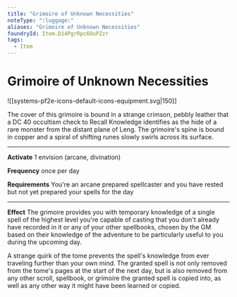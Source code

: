 ```yaml
---
title: "Grimoire of Unknown Necessities"
noteType: ":luggage:"
aliases: "Grimoire of Unknown Necessities"
foundryId: Item.D14PgrRpc6OuPZzr
tags:
  - Item
---
```


# Grimoire of Unknown Necessities
![[systems-pf2e-icons-default-icons-equipment.svg|150]]

The cover of this grimoire is bound in a strange crimson, pebbly leather that a DC 40 occultism check to Recall Knowledge identifies as the hide of a rare monster from the distant plane of Leng. The grimoire's spine is bound in copper and a spiral of shifting runes slowly swirls across its surface.

* * *

**Activate** 1 envision (arcane, divination)

**Frequency** once per day

**Requirements** You're an arcane prepared spellcaster and you have rested but not yet prepared your spells for the day

* * *

**Effect** The grimoire provides you with temporary knowledge of a single spell of the highest level you're capable of casting that you don't already have recorded in it or any of your other spellbooks, chosen by the GM based on their knowledge of the adventure to be particularly useful to you during the upcoming day.

A strange quirk of the tome prevents the spell's knowledge from ever traveling further than your own mind. The granted spell is not only removed from the tome's pages at the start of the next day, but is also removed from any other scroll, spellbook, or grimoire the granted spell is copied into, as well as any other way it might have been learned or copied.
